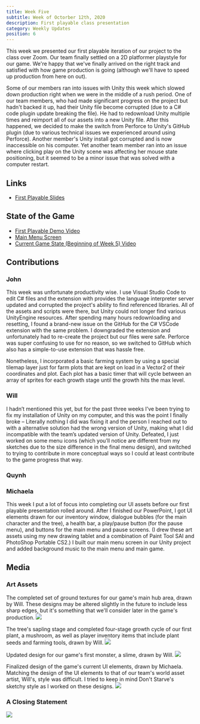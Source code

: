 ```yaml
---
title: Week Five
subtitle: Week of Octorber 12th, 2020
description: First playable class presentation
category: Weekly Updates
position: 6
---
```


This week we presented our first playable iteration of our project to the class over Zoom. Our team finally settled on a 2D platformer playstyle for our game. We're happy that we've finally arrived on the right track and satisfied with how game production is going (although we'll have to speed up production from here on out).

Some of our members ran into issues with Unity this week which slowed down production right when we were in the middle of a rush period. One of our team members, who had made significant progress on the project but hadn't backed it up, had their Unity file become corrupted (due to a C# code plugin update breaking the file). He had to redownload Unity multiple times and reimport all of our assets into a new Unity file. After this happened, we decided to make the switch from Perforce to Unity's GitHub plugin (due to various technical issues we experienced around using Perforce). Another member's Unity install got corrupted and is now inaccessible on his computer. Yet another team member ran into an issue where clicking play on the Unity scene was affecting her mouse state positioning, but it seemed to be a minor issue that was solved with a computer restart.

## Links
- [First Playable Slides](./media/week-5/CAP4053_FirstPlayable.pdf)

## State of the Game
- [First Playable Demo Video](https://youtu.be/GRWnFBOJtKE)
- [Main Menu Screen](./media/week-5/main-menu-screen.png)
- [Current Game State (Beginning of Week 5) Video](https://youtu.be/578pxAmD8fE)

## Contributions

### John
This week was unfortunate productivity wise. I use Visual Studio Code to edit C# files and the extension with provides the language interpreter server updated and corrupted the project's ability to find referenced libraries. All of the assets and scripts were there, but Unity could not longer find various UnityEngine resources. After spending many hours redownloading and resetting, I found a brand-new issue on the GitHub for the C# VSCode extension with the same problem. I downgraded the extension and unfortunately had to re-create the project but our files were safe. Perforce was super confusing to use for no reason, so we switched to GitHub which also has a simple-to-use extension that was hassle free.

Nonetheless, I incorporated a basic farming system by using a special tilemap layer just for farm plots that are kept on load in a Vector2 of their coordinates and plot. Each plot has a basic timer that will cycle between an array of sprites for each growth stage until the growth hits the max level.

### Will
I hadn’t mentioned this yet, but for the past three weeks I’ve been trying to fix my installation of Unity on my computer, and this was the point I finally broke – Literally nothing I did was fixing it and the person I reached out to with a alternative solution had the wrong version of Unity, making what I did incompatible with the team’s updated version of Unity. Defeated, I just worked on some menu icons (which you’ll notice are different from my sketches due to the size difference in the final menu design), and switched to trying to contribute in more conceptual ways so I could at least contribute to the game progress that way.

### Quynh

### Michaela
This week I put a lot of focus into completing our UI assets before our first playable presentation rolled around. After I finished our PowerPoint, I got UI elements drawn for our inventory window, dialogue bubbles (for the main character and the tree), a health bar, a play/pause button (for the pause menu), and buttons for the main menu and pause screens. (I drew these art assets using my new drawing tablet and a combination of Paint Tool SAI and PhotoShop Portable CS2.) I built our main menu screen in our Unity project and added background music to the main menu and main game.

## Media

### Art Assets
The completed set of ground textures for our game's main hub area, drawn by Will. These designs may be altered slightly in the future to include less sharp edges, but it's something that we'll consider later in the game's production.
<img src="./media/week-5/ground-textures.png" />

The tree's sapling stage and completed four-stage growth cycle of our first plant, a mushroom, as well as player inventory items that include plant seeds and farming tools, drawn by Will.
<img src="./media/week-5/plants-and-tools.png" />

Updated design for our game's first monster, a slime, drawn by Will.
<img src="./media/week-5/new-slime-design.png" />

Finalized design of the game's current UI elements, drawn by Michaela. Matching the design of the UI elements to that of our team's world asset artist, Will's, style was difficult. I tried to keep in mind Don't Starve's sketchy style as I worked on these designs.
<img src="./media/week-5/ui-elements.png" />

### A Closing Statement
<img src="./media/week-5/report-problem-with-unity.png" />
